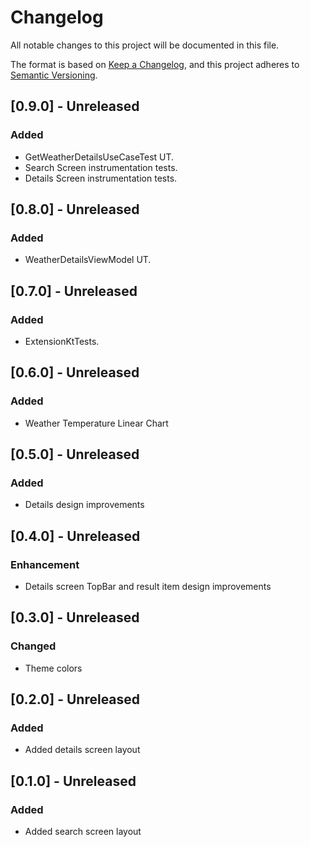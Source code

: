 # Changelog
All notable changes to this project will be documented in this file.

The format is based on [Keep a Changelog](https://keepachangelog.com/en/1.0.0/),
and this project adheres to [Semantic Versioning](https://semver.org/spec/v2.0.0.html).

## [0.9.0] - Unreleased
### Added
- GetWeatherDetailsUseCaseTest UT.
- Search Screen instrumentation tests.
- Details Screen instrumentation tests.

## [0.8.0] - Unreleased
### Added
- WeatherDetailsViewModel UT.

## [0.7.0] - Unreleased
### Added
- ExtensionKtTests.

## [0.6.0] - Unreleased
### Added
- Weather Temperature Linear Chart

## [0.5.0] - Unreleased
### Added
- Details design improvements

## [0.4.0] - Unreleased
### Enhancement
- Details screen TopBar and result item design improvements

## [0.3.0] - Unreleased
### Changed
- Theme colors

## [0.2.0] - Unreleased
### Added
- Added details screen layout

## [0.1.0] - Unreleased
### Added
- Added search screen layout
